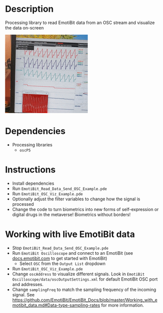 # Description
Processing library to read EmotiBit data from an OSC stream and visualize the data on-screen

<img src="./assets/heartbeat_processing.gif">

# Dependencies
- Processing libraries
  - `oscP5`

# Instructions
- Install dependencies
- Run `EmotiBit_Read_Data_Send_OSC_Example.pde`
- Run `EmotiBit_OSC_Viz_Example.pde`
- Optionally adjust the filter variables to change how the signal is processed
- Change the code to turn biometrics into new forms of self-expression or digital drugs in the metaverse! Biometrics without borders!

# Working with live EmotiBit data
- Stop `EmotiBit_Read_Data_Send_OSC_Example.pde`
- Run `EmotiBit Oscilloscope` and connect to an EmotiBit (see [docs.emotibit.com](http://docs.emotibit.com) to get started with EmotiBit)
  - Select `OSC` from the `Output List` dropdown
- Run `EmotiBit_OSC_Viz_Example.pde`
- Change `oscAddress` to visualize different signals. Look in `EmotiBit Oscilloscope/data/oscOutputSettings.xml` for default EmotiBit OSC port and addresses. 
- Change `samplingFreq` to match the sampling frequency of the incoming signal. See https://github.com/EmotiBit/EmotiBit_Docs/blob/master/Working_with_emotibit_data.md#Data-type-sampling-rates for more information.



